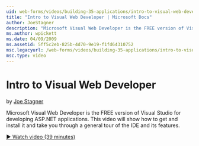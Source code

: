 ```yaml
---
uid: web-forms/videos/building-35-applications/intro-to-visual-web-developer
title: "Intro to Visual Web Developer | Microsoft Docs"
author: JoeStagner
description: "Microsoft Visual Web Developer is the FREE version of Visual Studio for developing ASP.NET applications. This video will show how to get and install it and t..."
ms.author: wpickett
ms.date: 04/09/2009
ms.assetid: 5ff5c2eb-825b-4d70-9e19-f1fd64310752
msc.legacyurl: /web-forms/videos/building-35-applications/intro-to-visual-web-developer
msc.type: video
---
```

# Intro to Visual Web Developer

by [Joe Stagner](https://github.com/JoeStagner)

Microsoft Visual Web Developer is the FREE version of Visual Studio for developing ASP.NET applications. This video will show how to get and install it and take you through a general tour of the IDE and its features.

[&#9654; Watch video (39 minutes)](https://channel9.msdn.com/Blogs/ASP-NET-Site-Videos/intro-to-visual-web-developer)

